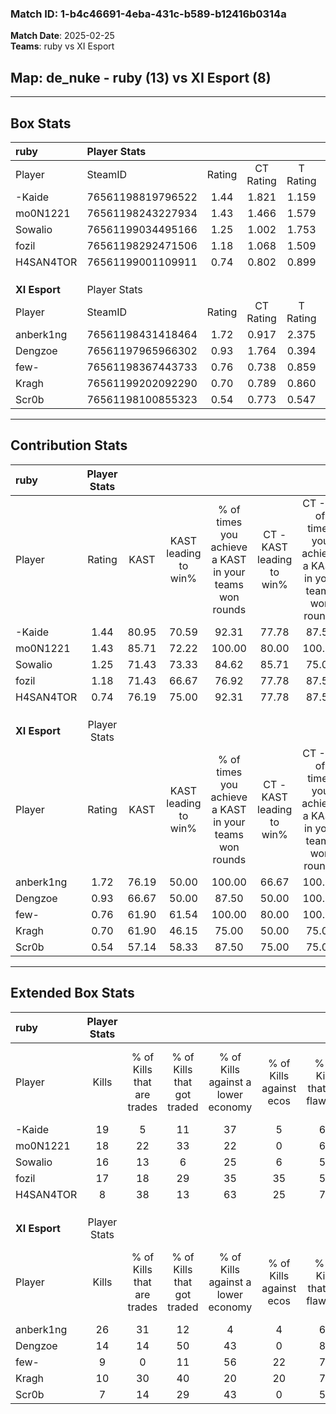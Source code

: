 ### Match ID: 1-b4c46691-4eba-431c-b589-b12416b0314a  
**Match Date**: 2025-02-25  
**Teams**: ruby vs XI Esport  

## **Map**: de_nuke - ruby (13) vs XI Esport (8)  
---  

## Box Stats  

| **ruby**      | Player Stats      |        |           |          |       |       |       |         |        |      |     |
| :- | :- | :-: | :-: | :-: | :-: | :-: | :-: | :-: | :-: | :-: | :-: |
| Player        | SteamID           | Rating | CT Rating | T Rating | KAST  |  ADR  | Kills | Assists | Deaths | K/D  | HS% |
| -Kaide        | 76561198819796522 |  1.44  |   1.821   |  1.159   | 80.95 | 91.0  |  19   |    3    |   12   | 1.58 | 47  |
| mo0N1221      | 76561198243227934 |  1.43  |   1.466   |  1.579   | 85.71 | 98.6  |  18   |    4    |   13   | 1.38 | 55  |
| Sowalio       | 76561199034495166 |  1.25  |   1.002   |  1.753   | 71.43 | 83.2  |  16   |    4    |   11   | 1.45 | 56  |
| fozil         | 76561198292471506 |  1.18  |   1.068   |  1.509   | 71.43 | 81.1  |  17   |    4    |   15   | 1.13 | 35  |
| H4SAN4TOR     | 76561199001109911 |  0.74  |   0.802   |  0.899   | 76.19 | 47.2  |   8   |    5    |   15   | 0.53 | 62  |
|               |                   |        |           |          |       |       |       |         |        |      |     |
|               |                   |        |           |          |       |       |       |         |        |      |     |
|               |                   |        |           |          |       |       |       |         |        |      |     |
| **XI Esport** | Player Stats      |        |           |          |       |       |       |         |        |      |     |
| Player        | SteamID           | Rating | CT Rating | T Rating | KAST  |  ADR  | Kills | Assists | Deaths | K/D  | HS% |
| anberk1ng     | 76561198431418464 |  1.72  |   0.917   |  2.375   | 76.19 | 124.6 |  26   |    4    |   15   | 1.73 | 57  |
| Dengzoe       | 76561197965966302 |  0.93  |   1.764   |  0.394   | 66.67 | 66.7  |  14   |    5    |   17   | 0.82 | 64  |
| few-          | 76561198367443733 |  0.76  |   0.738   |  0.859   | 61.90 | 58.5  |   9   |    3    |   13   | 0.69 | 77  |
| Kragh         | 76561199202092290 |  0.70  |   0.789   |  0.860   | 61.90 | 64.4  |  10   |    6    |   18   | 0.56 | 50  |
| Scr0b         | 76561198100855323 |  0.54  |   0.773   |  0.547   | 57.14 | 44.2  |   7   |    3    |   15   | 0.47 | 42  |
---  

## Contribution Stats  

| **ruby**      | Player Stats |       |                      |                                                        |                           |                                                             |                          |                                                            |
| :- | :-: | :-: | :-: | :-: | :-: | :-: | :-: | :-: |
| Player        |    Rating    | KAST  | KAST leading to win% | % of times you achieve a KAST in your teams won rounds | CT - KAST leading to win% | CT - % of times you achieve a KAST in your teams won rounds | T - KAST leading to win% | T - % of times you achieve a KAST in your teams won rounds |
| -Kaide        |     1.44     | 80.95 |        70.59         |                         92.31                          |           77.78           |                            87.50                            |          62.50           |                           100.00                           |
| mo0N1221      |     1.43     | 85.71 |        72.22         |                         100.00                         |           80.00           |                           100.00                            |          62.50           |                           100.00                           |
| Sowalio       |     1.25     | 71.43 |        73.33         |                         84.62                          |           85.71           |                            75.00                            |          62.50           |                           100.00                           |
| fozil         |     1.18     | 71.43 |        66.67         |                         76.92                          |           77.78           |                            87.50                            |          50.00           |                           60.00                            |
| H4SAN4TOR     |     0.74     | 76.19 |        75.00         |                         92.31                          |           77.78           |                            87.50                            |          71.43           |                           100.00                           |
|               |              |       |                      |                                                        |                           |                                                             |                          |                                                            |
|               |              |       |                      |                                                        |                           |                                                             |                          |                                                            |
|               |              |       |                      |                                                        |                           |                                                             |                          |                                                            |
| **XI Esport** | Player Stats |       |                      |                                                        |                           |                                                             |                          |                                                            |
| Player        |    Rating    | KAST  | KAST leading to win% | % of times you achieve a KAST in your teams won rounds | CT - KAST leading to win% | CT - % of times you achieve a KAST in your teams won rounds | T - KAST leading to win% | T - % of times you achieve a KAST in your teams won rounds |
| anberk1ng     |     1.72     | 76.19 |        50.00         |                         100.00                         |           66.67           |                           100.00                            |          40.00           |                           100.00                           |
| Dengzoe       |     0.93     | 66.67 |        50.00         |                         87.50                          |           50.00           |                           100.00                            |          50.00           |                           75.00                            |
| few-          |     0.76     | 61.90 |        61.54         |                         100.00                         |           80.00           |                           100.00                            |          50.00           |                           100.00                           |
| Kragh         |     0.70     | 61.90 |        46.15         |                         75.00                          |           50.00           |                            75.00                            |          42.86           |                           75.00                            |
| Scr0b         |     0.54     | 57.14 |        58.33         |                         87.50                          |           75.00           |                            75.00                            |          50.00           |                           100.00                           |
---  

## Extended Box Stats  

| **ruby**      | Player Stats |                            |                            |                                    |                         |                              |                                 |        |                             |                                     |                          |                               |                            |
| :- | :-: | :-: | :-: | :-: | :-: | :-: | :-: | :-: | :-: | :-: | :-: | :-: | :-: |
| Player        |    Kills     | % of Kills that are trades | % of Kills that got traded | % of Kills against a lower economy | % of Kills against ecos | % of Kills that are flawless | % of Kills that are close duels | Deaths | % of Deaths that get traded | % of Deaths against a lower economy | % of Deaths against ecos | % of Deaths that are flawless | % of Deaths that are close |
| -Kaide        |      19      |             5              |             11             |                 37                 |            5            |              68              |               16                |   12   |             33              |                 17                  |            0             |              67               |             8              |
| mo0N1221      |      18      |             22             |             33             |                 22                 |            0            |              67              |                0                |   13   |             23              |                 31                  |            8             |              69               |             8              |
| Sowalio       |      16      |             13             |             6              |                 25                 |            6            |              50              |                0                |   11   |             27              |                 18                  |            0             |              100              |             0              |
| fozil         |      17      |             18             |             29             |                 35                 |           35            |              53              |               24                |   15   |             20              |                 20                  |            7             |              73               |             13             |
| H4SAN4TOR     |      8       |             38             |             13             |                 63                 |           25            |              75              |                0                |   15   |             27              |                 13                  |            0             |              60               |             0              |
|               |              |                            |                            |                                    |                         |                              |                                 |        |                             |                                     |                          |                               |                            |
|               |              |                            |                            |                                    |                         |                              |                                 |        |                             |                                     |                          |                               |                            |
|               |              |                            |                            |                                    |                         |                              |                                 |        |                             |                                     |                          |                               |                            |
| **XI Esport** | Player Stats |                            |                            |                                    |                         |                              |                                 |        |                             |                                     |                          |                               |                            |
| Player        |    Kills     | % of Kills that are trades | % of Kills that got traded | % of Kills against a lower economy | % of Kills against ecos | % of Kills that are flawless | % of Kills that are close duels | Deaths | % of Deaths that get traded | % of Deaths against a lower economy | % of Deaths against ecos | % of Deaths that are flawless | % of Deaths that are close |
| anberk1ng     |      26      |             31             |             12             |                 4                  |            4            |              69              |                4                |   15   |              7              |                 13                  |            0             |              67               |             7              |
| Dengzoe       |      14      |             14             |             50             |                 43                 |            0            |              86              |                7                |   17   |             12              |                 18                  |            0             |              71               |             12             |
| few-          |      9       |             0              |             11             |                 56                 |           22            |              78              |               11                |   13   |             23              |                  8                  |            0             |              46               |             15             |
| Kragh         |      10      |             30             |             40             |                 20                 |           20            |              70              |               10                |   18   |             28              |                 17                  |            0             |              67               |             6              |
| Scr0b         |      7       |             14             |             29             |                 43                 |            0            |              57              |                0                |   15   |             27              |                 13                  |            0             |              60               |             7              |
